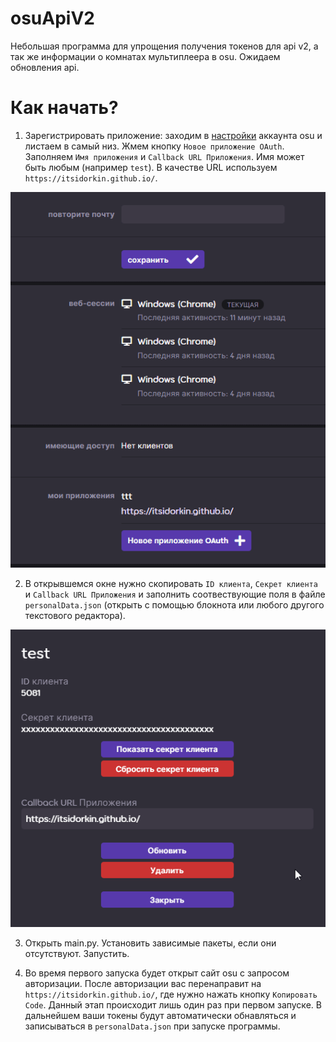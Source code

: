 # osuApiV2
 Небольшая программа для упрощения получения токенов для api v2, а так же информации о комнатах мультиплеера в osu. Ожидаем обновления api.
# Как начать?
1. Зарегистрировать приложение: заходим в [настройки](https://osu.ppy.sh/home/account/edit) аккаунта osu и листаем в самый низ. Жмем кнопку `Новое приложение OAuth`. Заполняем `Имя приложения` и `Callback URL Приложения`. Имя может быть любым (например `test`). В качестве URL используем `https://itsidorkin.github.io/`.

![](readmeSrc/1.gif)

2. В открывшемся окне нужно скопировать `ID клиента`, `Секрет клиента` и `Callback URL Приложения` и заполнить соотвествующие поля в файле `personalData.json` (открыть с помощью блокнота или любого другого текстового редактора). 

![](readmeSrc/2.gif)

3. Открыть main.py. Установить зависимые пакеты, если они отсутствуют. Запустить. 


4. Во время первого запуска будет открыт сайт osu c запросом авторизации. После авторизации вас перенаправит на `https://itsidorkin.github.io/`, где нужно нажать кнопку `Копировать Code`. Данный этап происходит лишь один раз при первом запуске. В дальнейшем ваши токены будут автоматически обнавляться и записываться в `personalData.json` при запуске программы.

